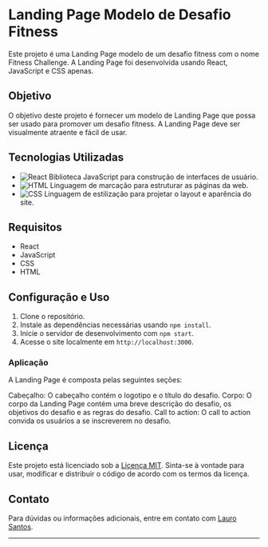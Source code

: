 # Landing Page Modelo de Desafio Fitness

Este projeto é uma Landing Page modelo de um desafio fitness com o nome Fitness Challenge. A Landing Page foi desenvolvida usando React, JavaScript e CSS apenas.

## Objetivo

O objetivo deste projeto é fornecer um modelo de Landing Page que possa ser usado para promover um desafio fitness. A Landing Page deve ser visualmente atraente e fácil de usar.

## Tecnologias Utilizadas

- ![React](https://img.shields.io/badge/REACT-61dafb?style=for-the-badge&logo=react&logoColor=414141) Biblioteca JavaScript para construção de interfaces de usuário.
- ![HTML](https://img.shields.io/badge/HTML-e06b12?style=for-the-badge&logo=html5&logoColor=white) Linguagem de marcação para estruturar as páginas da web.
- ![CSS](https://img.shields.io/badge/CSS-1283e0?&style=for-the-badge&logo=css3&logoColor=white) Linguagem de estilização para projetar o layout e aparência do site.

## Requisitos

* React
* JavaScript
* CSS
* HTML

## Configuração e Uso

1. Clone o repositório.
2. Instale as dependências necessárias usando `npm install`.
3. Inicie o servidor de desenvolvimento com `npm start`.
4. Acesse o site localmente em `http://localhost:3000`.

### Aplicação
A Landing Page é composta pelas seguintes seções:

Cabeçalho: O cabeçalho contém o logotipo e o título do desafio.
Corpo: O corpo da Landing Page contém uma breve descrição do desafio, os objetivos do desafio e as regras do desafio.
Call to action: O call to action convida os usuários a se inscreverem no desafio.

## Licença

Este projeto está licenciado sob a [Licença MIT](https://mit-license.org/). Sinta-se à vontade para usar, modificar e distribuir o código de acordo com os termos da licença.

## Contato

Para dúvidas ou informações adicionais, entre em contato com [Lauro Santos](mailto:lauros034+github@gmail.com).

---